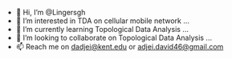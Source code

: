 - 👋 Hi, I’m @Lingersgh
- 👀 I’m interested in TDA on cellular mobile network ...
- 🌱 I’m currently learning Topological Data Analysis ...
- 💞️ I’m looking to collaborate on Topological Data Analysis ...
- 📫 Reach me on dadjei@kent.edu or adjei.david46@gmail.com

<!---
Lingersgh/Lingersgh is a ✨ special ✨ repository because its `README.md` (this file) appears on your GitHub profile.
You can click the Preview link to take a look at your changes.
--->
